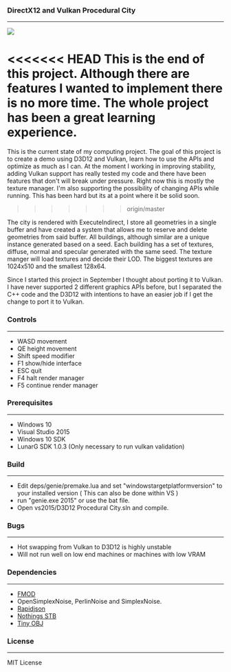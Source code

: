 ### DirectX12 and Vulkan Procedural City ###
----
![](assets/demo.gif "")

<<<<<<< HEAD
This is the end of this project. Although there are features I wanted to implement there is no more time. The whole project has been a great learning experience.
=======
This is the current state of my computing project. The goal of this project is to create a demo using D3D12 and Vulkan, learn how to use the APIs and optimize as much as I can. At the moment I working in improving stability, adding Vulkan support has really tested my code and there have been features that don't will break under pressure. Right now this is mostly the texture manager. I'm also supporting the possibility of changing APIs while running. This has been hard but its at a point where it be solid soon.
>>>>>>> origin/master

The city is rendered with ExecuteIndirect, I store all geometries in a single buffer and have created a system that allows me to reserve and delete geometries from said buffer. All buildings, although similar are a unique instance generated based on a seed. Each building has a set of textures, diffuse, normal and specular generated with the same seed. The texture manger will load textures and decide their LOD. The biggest textures are 1024x510 and the smallest 128x64.

Since I started this project in September I thought about porting it to Vulkan. I have never supported 2 different graphics APIs before, but I separated the C++ code and the D3D12 with intentions to have an easier job if I get the change to port it to Vulkan.

### Controls ###
---
- WASD movement
- QE height movement
- Shift speed modifier
- F1 show/hide interface
- ESC quit
- F4 halt render manager
- F5 continue render manager

### Prerequisites ###
---
- Windows 10
- Visual Studio 2015
- Windows 10 SDK
- LunarG SDK 1.0.3 (Only necessary to run vulkan validation)

### Build ###
---
- Edit deps/genie/premake.lua and set "windowstargetplatformversion" to your installed version ( This can also be done within VS )
- run "genie.exe 2015" or use the bat file.
- Open vs2015/D3D12 Procedural City.sln and compile.

### Bugs ###
---
- Hot swapping from Vulkan to D3D12 is highly unstable
- Will not run well on low end machines or machines with low VRAM

### Dependencies ###
---
- [FMOD](http://www.fmod.org/)
- OpenSimplexNoise, PerlinNoise and SimplexNoise.
- [Rapidjson](https://github.com/miloyip/rapidjson)
- [Nothings STB](https://github.com/nothings/stb)
- [Tiny OBJ](https://github.com/syoyo/tinyobjloader)

### License ###
---
MIT License
